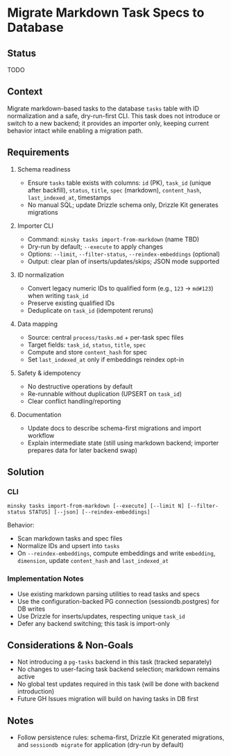 # Migrate Markdown Task Specs to Database

## Status

TODO

## Context

Migrate markdown-based tasks to the database `tasks` table with ID normalization and a safe, dry-run-first CLI. This task does not introduce or switch to a new backend; it provides an importer only, keeping current behavior intact while enabling a migration path.

## Requirements

1. Schema readiness
   - Ensure `tasks` table exists with columns: `id` (PK), `task_id` (unique after backfill), `status`, `title`, `spec` (markdown), `content_hash`, `last_indexed_at`, timestamps
   - No manual SQL; update Drizzle schema only, Drizzle Kit generates migrations

2. Importer CLI
   - Command: `minsky tasks import-from-markdown` (name TBD)
   - Dry-run by default; `--execute` to apply changes
   - Options: `--limit`, `--filter-status`, `--reindex-embeddings` (optional)
   - Output: clear plan of inserts/updates/skips; JSON mode supported

3. ID normalization
   - Convert legacy numeric IDs to qualified form (e.g., `123` → `md#123`) when writing `task_id`
   - Preserve existing qualified IDs
   - Deduplicate on `task_id` (idempotent reruns)

4. Data mapping
   - Source: central `process/tasks.md` + per-task spec files
   - Target fields: `task_id`, `status`, `title`, `spec`
   - Compute and store `content_hash` for spec
   - Set `last_indexed_at` only if embeddings reindex opt-in

5. Safety & idempotency
   - No destructive operations by default
   - Re-runnable without duplication (UPSERT on `task_id`)
   - Clear conflict handling/reporting

6. Documentation
   - Update docs to describe schema-first migrations and import workflow
   - Explain intermediate state (still using markdown backend; importer prepares data for later backend swap)

## Solution

### CLI

`minsky tasks import-from-markdown [--execute] [--limit N] [--filter-status STATUS] [--json] [--reindex-embeddings]`

Behavior:
- Scan markdown tasks and spec files
- Normalize IDs and upsert into `tasks`
- On `--reindex-embeddings`, compute embeddings and write `embedding`, `dimension`, update `content_hash` and `last_indexed_at`

### Implementation Notes
- Use existing markdown parsing utilities to read tasks and specs
- Use the configuration-backed PG connection (sessiondb.postgres) for DB writes
- Use Drizzle for inserts/updates, respecting unique `task_id`
- Defer any backend switching; this task is import-only

## Considerations & Non-Goals

- Not introducing a `pg-tasks` backend in this task (tracked separately)
- No changes to user-facing task backend selection; markdown remains active
- No global test updates required in this task (will be done with backend introduction)
- Future GH Issues migration will build on having tasks in DB first

## Notes

- Follow persistence rules: schema-first, Drizzle Kit generated migrations, and `sessiondb migrate` for application (dry-run by default)
